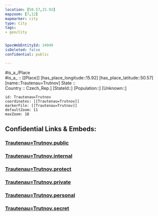 ```yaml
---
location: [50.57,15.92] 
mapzoom: [7,12] 
mapmarker: city 
type: City
tags:
- geo/City


SpocWebEntityId: 34949
isDeleted: false
confidential: public

---
```

#is_a_/Place  
#is_a_ :: [[Place]] 
[has_place_longitude::15.92] 
[has_place_latitude::50.57] 
[name::Trautenau=Trutnov] 
State ::  
Country :: Czech_Rep.] 
[StateId::] 
[Population::] 
[Unknown::] 


```leaflet
id: Trautenau=Trutnov
coordinates: [[Trautenau=Trutnov]] 
markerFile: [[Trautenau=Trutnov]] 
defaultZoom: 11 
maxZoom: 18
```


## Confidential Links & Embeds: 

### [Trautenau=Trutnov.public](/_public/\Earth\Continent\Europe\Europe~Central\Czech_Republic\regions~Czech_Republic\Královéhradecký\CityTrautenau=Trutnov.public.md) 

### [Trautenau=Trutnov.internal](/_internal/\Earth\Continent\Europe\Europe~Central\Czech_Republic\regions~Czech_Republic\Královéhradecký\CityTrautenau=Trutnov.internal.md) 

### [Trautenau=Trutnov.protect](/_protect/\Earth\Continent\Europe\Europe~Central\Czech_Republic\regions~Czech_Republic\Královéhradecký\CityTrautenau=Trutnov.protect.md) 

### [Trautenau=Trutnov.private](/_private/\Earth\Continent\Europe\Europe~Central\Czech_Republic\regions~Czech_Republic\Královéhradecký\CityTrautenau=Trutnov.private.md) 

### [Trautenau=Trutnov.personal](/_personal/\Earth\Continent\Europe\Europe~Central\Czech_Republic\regions~Czech_Republic\Královéhradecký\CityTrautenau=Trutnov.personal.md) 

### [Trautenau=Trutnov.secret](/_secret/\Earth\Continent\Europe\Europe~Central\Czech_Republic\regions~Czech_Republic\Královéhradecký\CityTrautenau=Trutnov.secret.md)

